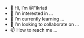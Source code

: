 - 👋 Hi, I’m @Fikriati
- 👀 I’m interested in ...
- 🌱 I’m currently learning ...
- 💞️ I’m looking to collaborate on ...
- 📫 How to reach me ...

<!---
Fikriati/Fikriati is a ✨ special ✨ repository because its `README.md` (this file) appears on your GitHub profile.
You can click the Preview link to take a look at your changes.
--->
